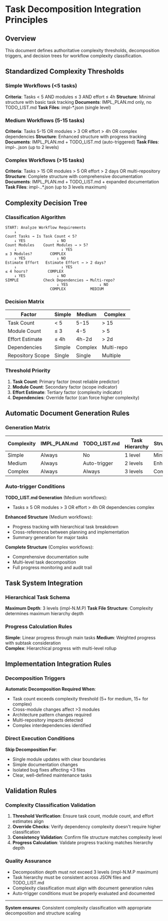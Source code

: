 # Task Decomposition Integration Principles

## Overview


This document defines authoritative complexity thresholds, decomposition triggers, and decision trees for workflow complexity classification.

## Standardized Complexity Thresholds

### Simple Workflows (<5 tasks)
**Criteria**: Tasks < 5 AND modules ≤ 3 AND effort ≤ 4h
**Structure**: Minimal structure with basic task tracking
**Documents**: IMPL_PLAN.md only, no TODO_LIST.md
**Task Files**: impl-*.json (single level)

### Medium Workflows (5-15 tasks)  
**Criteria**: Tasks 5-15 OR modules > 3 OR effort > 4h OR complex dependencies
**Structure**: Enhanced structure with progress tracking
**Documents**: IMPL_PLAN.md + TODO_LIST.md (auto-triggered)
**Task Files**: impl-*.*.json (up to 2 levels)

### Complex Workflows (>15 tasks)
**Criteria**: Tasks > 15 OR modules > 5 OR effort > 2 days OR multi-repository
**Structure**: Complete structure with comprehensive documentation
**Documents**: IMPL_PLAN.md + TODO_LIST.md + expanded documentation
**Task Files**: impl-*.*.*.json (up to 3 levels maximum)

## Complexity Decision Tree

### Classification Algorithm
```
START: Analyze Workflow Requirements
    ↓
Count Tasks → Is Task Count < 5?
    ↓ YES              ↓ NO
Count Modules    Count Modules → > 5?
    ↓                    ↓ YES
≤ 3 Modules?        COMPLEX
    ↓ YES              ↓ NO
Estimate Effort   Estimate Effort → > 2 days?
    ↓                    ↓ YES
≤ 4 hours?         COMPLEX
    ↓ YES              ↓ NO
SIMPLE           Check Dependencies → Multi-repo?
                       ↓ YES              ↓ NO
                    COMPLEX           MEDIUM
```

### Decision Matrix

| **Factor** | **Simple** | **Medium** | **Complex** |
|------------|------------|------------|-------------|
| Task Count | < 5 | 5-15 | > 15 |
| Module Count | ≤ 3 | 4-5 | > 5 |
| Effort Estimate | ≤ 4h | 4h-2d | > 2d |
| Dependencies | Simple | Complex | Multi-repo |
| Repository Scope | Single | Single | Multiple |

### Threshold Priority
1. **Task Count**: Primary factor (most reliable predictor)
2. **Module Count**: Secondary factor (scope indicator)
3. **Effort Estimate**: Tertiary factor (complexity indicator)
4. **Dependencies**: Override factor (can force higher complexity)

## Automatic Document Generation Rules

### Generation Matrix
| **Complexity** | **IMPL_PLAN.md** | **TODO_LIST.md** | **Task Hierarchy** | **Structure** |
|----------------|------------------|------------------|-------------------|---------------|
| Simple | Always | No | 1 level | Minimal |
| Medium | Always | Auto-trigger | 2 levels | Enhanced |
| Complex | Always | Always | 3 levels | Complete |

### Auto-trigger Conditions
**TODO_LIST.md Generation** (Medium workflows):
- Tasks ≥ 5 OR modules > 3 OR effort > 4h OR dependencies complex

**Enhanced Structure** (Medium workflows):
- Progress tracking with hierarchical task breakdown
- Cross-references between planning and implementation
- Summary generation for major tasks

**Complete Structure** (Complex workflows):
- Comprehensive documentation suite
- Multi-level task decomposition
- Full progress monitoring and audit trail

## Task System Integration

### Hierarchical Task Schema
**Maximum Depth**: 3 levels (impl-N.M.P)
**Task File Structure**: Complexity determines maximum hierarchy depth

### Progress Calculation Rules
**Simple**: Linear progress through main tasks
**Medium**: Weighted progress with subtask consideration  
**Complex**: Hierarchical progress with multi-level rollup

## Implementation Integration Rules

### Decomposition Triggers
**Automatic Decomposition Required When**:
- Task count exceeds complexity threshold (5+ for medium, 15+ for complex)
- Cross-module changes affect >3 modules
- Architecture pattern changes required
- Multi-repository impacts detected
- Complex interdependencies identified

### Direct Execution Conditions
**Skip Decomposition For**:
- Single module updates with clear boundaries
- Simple documentation changes  
- Isolated bug fixes affecting <3 files
- Clear, well-defined maintenance tasks



## Validation Rules

### Complexity Classification Validation
1. **Threshold Verification**: Ensure task count, module count, and effort estimates align
2. **Override Checks**: Verify dependency complexity doesn't require higher classification  
3. **Consistency Validation**: Confirm file structure matches complexity level
4. **Progress Calculation**: Validate progress tracking matches hierarchy depth

### Quality Assurance
- Decomposition depth must not exceed 3 levels (impl-N.M.P maximum)
- Task hierarchy must be consistent across JSON files and TODO_LIST.md
- Complexity classification must align with document generation rules
- Auto-trigger conditions must be properly evaluated and documented

---

**System ensures**: Consistent complexity classification with appropriate decomposition and structure scaling